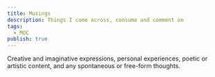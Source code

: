 ```yaml
---
title: Musings
description: Things I come across, consume and comment on
tags:
  - MOC
publish: true
---
```

Creative and imaginative expressions, personal experiences, poetic or artistic content, and any spontaneous or free-form thoughts. 
